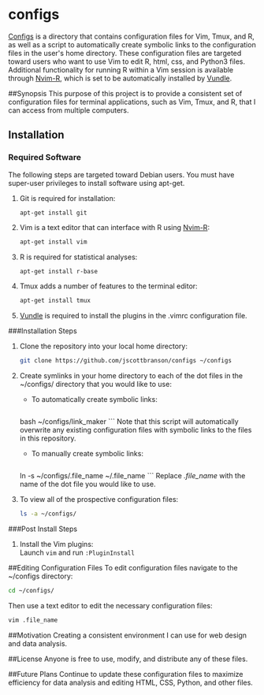 # configs
[Configs] is a directory that contains configuration files for Vim, Tmux, and R, as well as a script to automatically create symbolic links to the configuration files in the user's home directory. These configuration files are targeted toward users who want to use Vim to edit R, html, css, and Python3 files. Additional functionality for running R within a Vim session is available through [Nvim-R], which is set to be automatically installed by [Vundle].

##Synopsis
This purpose of this project is to provide a consistent set of configuration
files for terminal applications, such as Vim, Tmux, and R, that I can access from
multiple computers.

## Installation
### Required Software
The following steps are targeted toward Debian users. You must have super-user
privileges to install software using apt-get.

1. Git is required for installation:  
	```
	apt-get install git
	```
2. Vim is a text editor that can interface with R using [Nvim-R]:  
	```bash
	apt-get install vim
	```

3. R is required for statistical analyses:  
	```bash
	apt-get install r-base
	```

4. Tmux adds a number of features to the terminal editor:  
	```bash
	apt-get install tmux
	```

5. [Vundle] is required to install the plugins in the .vimrc configuration file.

###Installation Steps
1. Clone the repository into your local home directory:  
	```bash
	git clone https://github.com/jscottbranson/configs ~/configs
	```

2. Create symlinks in your home directory to each of the dot files in the ~/configs/ directory that you would like to use:  
	* To automatically create symbolic links:  
		```
    bash ~/configs/link_maker
		```
		Note that this script will automatically overwrite any existing configuration
		files with symbolic links to the files in this repository.
	* To manually create symbolic links:  
		```
    ln -s ~/configs/.file_name ~/.file_name
		```
		Replace *.file_name* with the name of the dot file you would like to use.

3. To view all of the prospective configuration files:  
	```bash
	ls -a ~/configs/
	```

###Post Install Steps
1. Install the Vim plugins:  
	Launch `vim` and run `:PluginInstall`

##Editing Configuration Files
To edit configuration files navigate to the ~/configs directory:  
```bash
cd ~/configs/
```

Then use a text editor to edit the necessary configuration files:  
```bash
vim .file_name
```

##Motivation
Creating a consistent environment I can use for web design and data analysis.

##License
Anyone is free to use, modify, and distribute any of these files.

##Future Plans
Continue to update these configuration files to maximize efficiency for data
analysis and editing HTML, CSS, Python, and other files.

[configs]:https://github.com/jscottbranson/configs
[Vundle]:https://github.com/VundleVim/Vundle.vim
[Nvim-R]:https://github.com/jalvesaq/Nvim-R
